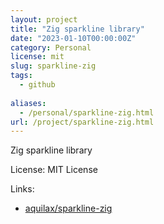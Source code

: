 ```yaml
---
layout: project
title: "Zig sparkline library"
date: "2023-01-10T00:00:00Z"
category: Personal
license: mit
slug: sparkline-zig
tags:
  - github
  
aliases:
  - /personal/sparkline-zig.html
url: /project/sparkline-zig.html
---
```


Zig sparkline library

License: MIT License

Links:

* [aquilax/sparkline-zig](https://github.com/aquilax/sparkline-zig)
